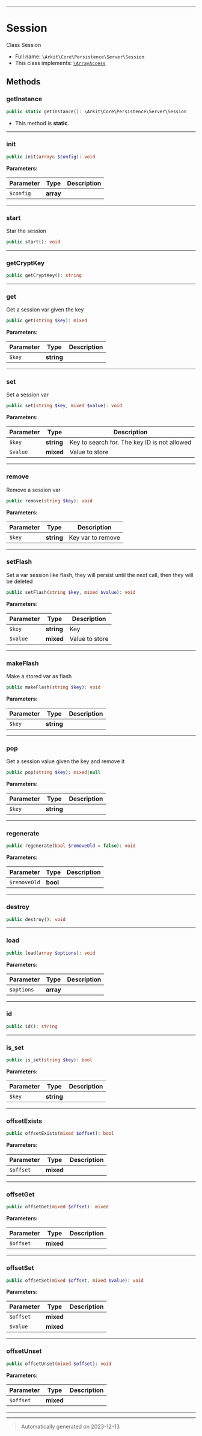 ***

# Session

Class Session



* Full name: `\Arkit\Core\Persistence\Server\Session`
* This class implements:
[`\ArrayAccess`](../../../../ArrayAccess.md)




## Methods


### getInstance



```php
public static getInstance(): \Arkit\Core\Persistence\Server\Session
```



* This method is **static**.








***

### init



```php
public init(array& $config): void
```








**Parameters:**

| Parameter | Type | Description |
|-----------|------|-------------|
| `$config` | **array** |  |





***

### start

Star the session

```php
public start(): void
```












***

### getCryptKey



```php
public getCryptKey(): string
```












***

### get

Get a session var given the key

```php
public get(string $key): mixed
```








**Parameters:**

| Parameter | Type | Description |
|-----------|------|-------------|
| `$key` | **string** |  |





***

### set

Set a session var

```php
public set(string $key, mixed $value): void
```








**Parameters:**

| Parameter | Type | Description |
|-----------|------|-------------|
| `$key` | **string** | Key to search for. The key ID is not allowed |
| `$value` | **mixed** | Value to store |





***

### remove

Remove a session var

```php
public remove(string $key): void
```








**Parameters:**

| Parameter | Type | Description |
|-----------|------|-------------|
| `$key` | **string** | Key var to remove |





***

### setFlash

Set a var session like flash, they will persist until the next call, then
they will be deleted

```php
public setFlash(string $key, mixed $value): void
```








**Parameters:**

| Parameter | Type | Description |
|-----------|------|-------------|
| `$key` | **string** | Key |
| `$value` | **mixed** | Value to store |





***

### makeFlash

Make a stored var as flash

```php
public makeFlash(string $key): void
```








**Parameters:**

| Parameter | Type | Description |
|-----------|------|-------------|
| `$key` | **string** |  |





***

### pop

Get a session value given the key and remove it

```php
public pop(string $key): mixed|null
```








**Parameters:**

| Parameter | Type | Description |
|-----------|------|-------------|
| `$key` | **string** |  |





***

### regenerate



```php
public regenerate(bool $removeOld = false): void
```








**Parameters:**

| Parameter | Type | Description |
|-----------|------|-------------|
| `$removeOld` | **bool** |  |





***

### destroy



```php
public destroy(): void
```












***

### load



```php
public load(array $options): void
```








**Parameters:**

| Parameter | Type | Description |
|-----------|------|-------------|
| `$options` | **array** |  |





***

### id



```php
public id(): string
```












***

### is_set



```php
public is_set(string $key): bool
```








**Parameters:**

| Parameter | Type | Description |
|-----------|------|-------------|
| `$key` | **string** |  |





***

### offsetExists



```php
public offsetExists(mixed $offset): bool
```








**Parameters:**

| Parameter | Type | Description |
|-----------|------|-------------|
| `$offset` | **mixed** |  |





***

### offsetGet



```php
public offsetGet(mixed $offset): mixed
```








**Parameters:**

| Parameter | Type | Description |
|-----------|------|-------------|
| `$offset` | **mixed** |  |





***

### offsetSet



```php
public offsetSet(mixed $offset, mixed $value): void
```








**Parameters:**

| Parameter | Type | Description |
|-----------|------|-------------|
| `$offset` | **mixed** |  |
| `$value` | **mixed** |  |





***

### offsetUnset



```php
public offsetUnset(mixed $offset): void
```








**Parameters:**

| Parameter | Type | Description |
|-----------|------|-------------|
| `$offset` | **mixed** |  |





***


***
> Automatically generated on 2023-12-13
